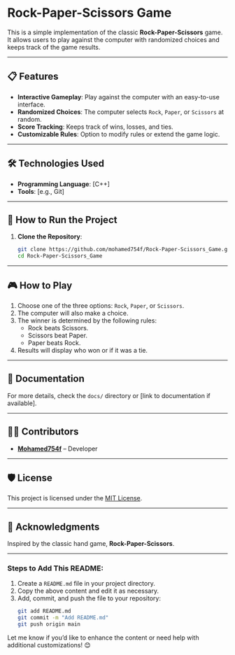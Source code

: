 # Rock-Paper-Scissors Game

This is a simple implementation of the classic **Rock-Paper-Scissors** game. It allows users to play against the computer with randomized choices and keeps track of the game results.

---

## 📋 Features
- **Interactive Gameplay**: Play against the computer with an easy-to-use interface.
- **Randomized Choices**: The computer selects `Rock`, `Paper`, or `Scissors` at random.
- **Score Tracking**: Keeps track of wins, losses, and ties.
- **Customizable Rules**: Option to modify rules or extend the game logic.

---

## 🛠️ Technologies Used
- **Programming Language**: [C++]
- **Tools**: [e.g., Git]

---

## 🚀 How to Run the Project
1. **Clone the Repository**:
    ```bash
    git clone https://github.com/mohamed754f/Rock-Paper-Scissors_Game.git
    cd Rock-Paper-Scissors_Game
    ```

---

## 🎮 How to Play
1. Choose one of the three options: `Rock`, `Paper`, or `Scissors`.
2. The computer will also make a choice.
3. The winner is determined by the following rules:
    - Rock beats Scissors.
    - Scissors beat Paper.
    - Paper beats Rock.
4. Results will display who won or if it was a tie.

---

## 📝 Documentation
For more details, check the `docs/` directory or [link to documentation if available].

---

## 🧑‍💻 Contributors
- **[Mohamed754f](https://github.com/mohamed754f)** – Developer

---

## 🛡️ License
This project is licensed under the [MIT License](LICENSE).

---

## 🌟 Acknowledgments
Inspired by the classic hand game, **Rock-Paper-Scissors**.

---

### Steps to Add This README:
1. Create a `README.md` file in your project directory.
2. Copy the above content and edit it as necessary.
3. Add, commit, and push the file to your repository:
    ```bash
    git add README.md
    git commit -m "Add README.md"
    git push origin main
    ```

Let me know if you’d like to enhance the content or need help with additional customizations! 😊

